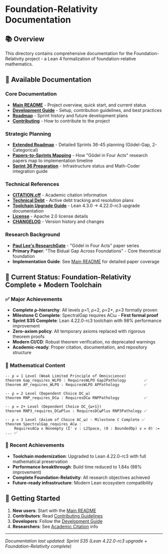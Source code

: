 # Foundation-Relativity Documentation

## 📚 Overview
This directory contains comprehensive documentation for the Foundation-Relativity project - a Lean 4 formalization of foundation-relative mathematics.

## 📖 Available Documentation

### Core Documentation
- **[Main README](../README.md)** - Project overview, quick start, and current status
- **[Development Guide](DEV_GUIDE.md)** - Setup, contribution guidelines, and best practices  
- **[Roadmap](../ROADMAP.md)** - Sprint history and future development plans
- **[Contributing](../CONTRIBUTING.md)** - How to contribute to the project

### Strategic Planning
- **[Extended Roadmap](roadmap-extended.md)** - Detailed Sprints 36-45 planning (Gödel-Gap, 2-Categorical)
- **[Papers-to-Sprints Mapping](papers-to-sprints-mapping.md)** - How "Gödel in Four Acts" research papers map to implementation timeline
- **[Sprint 36 Preparation](sprint36-preparation.md)** - Infrastructure status and Math-Coder integration guide

### Technical References  
- **[CITATION.cff](../CITATION.cff)** - Academic citation information
- **[Technical Debt](../TECHNICAL_DEBT.md)** - Active debt tracking and resolution plans
- **[Toolchain Upgrade Guide](TOOLCHAIN_UPGRADE.md)** - Lean 4.3.0 → 4.22.0-rc3 upgrade documentation
- **[License](../LICENSE)** - Apache 2.0 license details
- **[CHANGELOG](../CHANGELOG.md)** - Version history and changes

### Research Background
- **[Paul Lee's ResearchGate](https://www.researchgate.net/profile/Paul-Lee-106?ev=hdr_xprf)** - "Gödel in Four Acts" paper series
- **Primary Paper**: "The Bidual Gap Across Foundations" - Core theoretical foundation
- **Implementation Guide**: See [Main README](../README.md#mathematical-background) for detailed paper coverage

## 🎯 Current Status: Foundation-Relativity Complete + Modern Toolchain

### ✅ **Major Achievements** 
- **Complete ρ-hierarchy**: All levels ρ=1, ρ=2, ρ=2+, ρ=3 formally proven
- **Milestone C Complete**: SpectralGap requires ACω - **First formal proof**
- **Sprint S35 Complete**: Lean 4.22.0-rc3 toolchain with 98% performance improvement
- **Zero-axiom policy**: All temporary axioms replaced with rigorous theorem proofs  
- **Modern CI/CD**: Robust theorem verification, no deprecated warnings
- **Academic-ready**: Proper citation, documentation, and repository structure

### 🔬 **Mathematical Content**
```lean
-- ρ = 1 Level (Weak Limited Principle of Omniscience)
theorem Gap_requires_WLPO : RequiresWLPO Gap2Pathology        ✅
theorem AP_requires_WLPO : RequiresWLPO APPathology           ✅

-- ρ = 2 Level (Dependent Choice DC_ω)  
theorem RNP_requires_DCω : RequiresDCω RNPPathology           ✅

-- ρ = 2+ Level (Dependent Choice DC_{ω+1})
theorem RNP3_requires_DCωPlus : RequiresDCωPlus RNP3Pathology ✅

-- ρ = 3 Level (Axiom of Choice AC_ω) - Milestone C Complete ✅
theorem SpectralGap_requires_ACω : 
    RequiresACω ∧ Nonempty (Σ' v : L2Space, (0 : BoundedOp) v = 0) := ... ✅
```

### 🚀 **Recent Achievements**
- **Toolchain modernization**: Upgraded to Lean 4.22.0-rc3 with full mathematical preservation
- **Performance breakthrough**: Build time reduced to 1.84s (98% improvement)  
- **Complete Foundation-Relativity**: All research objectives achieved
- **Future-ready infrastructure**: Modern Lean ecosystem compatibility

## 🤝 Getting Started
1. **New users**: Start with the [Main README](../README.md)
2. **Contributors**: Read [Contributing Guidelines](../CONTRIBUTING.md)  
3. **Developers**: Follow the [Development Guide](DEV_GUIDE.md)
4. **Researchers**: See [Academic Citation](../CITATION.cff) info

---

*Documentation last updated: Sprint S35 (Lean 4.22.0-rc3 upgrade + Foundation-Relativity complete)*
